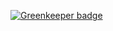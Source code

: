 

[![Greenkeeper badge](https://badges.greenkeeper.io/gsingh737/JobsMap.svg)](https://greenkeeper.io/)
